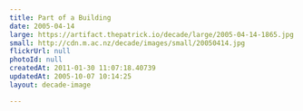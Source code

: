 ```yaml
---
title: Part of a Building
date: 2005-04-14
large: https://artifact.thepatrick.io/decade/large/2005-04-14-1865.jpg
small: http://cdn.m.ac.nz/decade/images/small/20050414.jpg
flickrUrl: null
photoId: null
createdAt: 2011-01-30 11:07:18.40739
updatedAt: 2005-10-07 10:14:25
layout: decade-image

---
```


